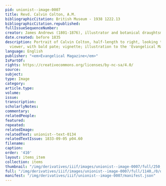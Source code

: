 ```yaml
---
pid: unionist--image-0007
title: Revd. Calvin Colton, A.M.
bibliographicCitation: British Museum - 1938 1222.13
bibliographicCitation.republished: 
fullIssueSequenceNumber: 
creator: James Andrews (1801-1876), illustrator and botanical draughtsman
date.created: before 1835
description: Portrait of Calvin Colton, half-length to right, looking towards the
  viewer, with bald pate; vignette; illustration to the 'Evangelical Magazine'.
language: English
publisher: "<em>Evangelical Magazine</em>"
IsPartOf: 
rights: https://creativecommons.org/licenses/by-nc-sa/4.0/
source: 
subject: 
type: Image
category: 
article.type: 
volume: 
issue: 
transcription: 
scholarlyNotes: 
commentary: 
relatedPeople: 
featured: 
repeated: 
relatedImage: 
relatedText: unionist--text-0134
relatedTextIssue: 1833-09-05 p04.60
filename: 
caption: 
order: '410'
layout: items_item
collection: items
thumbnail: "/img/derivatives/iiif/images/unionist--image-0007/full/250,/0/default.jpg"
full: "/img/derivatives/iiif/images/unionist--image-0007/full/1140,/0/default.jpg"
manifest: "/img/derivatives/iiif/unionist--image-0007/manifest.json"
---
```

